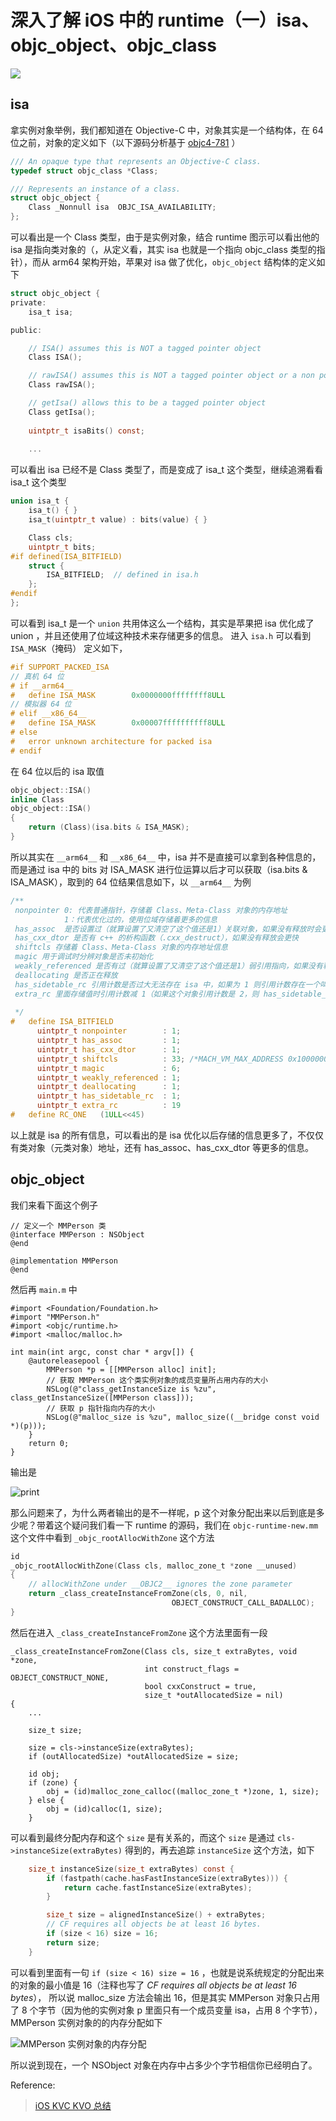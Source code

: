 # 深入了解 iOS 中的 runtime（一）isa、objc_object、objc_class 

![](https://github.com/loveway/Knowledge/blob/master/image/runtime_isa.png?raw=true)
## isa
拿实例对象举例，我们都知道在 Objective-C 中，对象其实是一个结构体，在 64 位之前，对象的定义如下（以下源码分析基于 [objc4-781](https://opensource.apple.com//source/objc4/) ）
```c
/// An opaque type that represents an Objective-C class.
typedef struct objc_class *Class;

/// Represents an instance of a class.
struct objc_object {
    Class _Nonnull isa  OBJC_ISA_AVAILABILITY;
};
```
可以看出是一个 Class 类型，由于是实例对象，结合 runtime 图示可以看出他的 isa 是指向类对象的（，从定义看，其实 isa 也就是一个指向 objc_class 类型的指针），而从 arm64 架构开始，苹果对 isa 做了优化，`objc_object` 结构体的定义如下
```c
struct objc_object {
private:
    isa_t isa;

public:

    // ISA() assumes this is NOT a tagged pointer object
    Class ISA();

    // rawISA() assumes this is NOT a tagged pointer object or a non pointer ISA
    Class rawISA();

    // getIsa() allows this to be a tagged pointer object
    Class getIsa();
    
    uintptr_t isaBits() const;
    
    ...
```
可以看出 isa 已经不是 Class 类型了，而是变成了 isa_t 这个类型，继续追溯看看 isa_t 这个类型
```c
union isa_t {
    isa_t() { }
    isa_t(uintptr_t value) : bits(value) { }

    Class cls;
    uintptr_t bits;
#if defined(ISA_BITFIELD)
    struct {
        ISA_BITFIELD;  // defined in isa.h
    };
#endif
};
```
可以看到 isa_t 是一个 `union` 共用体这么一个结构，其实是苹果把 isa 优化成了 union ，并且还使用了位域这种技术来存储更多的信息。
进入 `isa.h` 可以看到 `ISA_MASK`（掩码） 定义如下，
```c
#if SUPPORT_PACKED_ISA
// 真机 64 位
# if __arm64__
#   define ISA_MASK        0x0000000ffffffff8ULL
// 模拟器 64 位
# elif __x86_64__
#   define ISA_MASK        0x00007ffffffffff8ULL
# else
#   error unknown architecture for packed isa
# endif
```
在 64 位以后的 isa 取值
```c
objc_object::ISA() 
inline Class
objc_object::ISA()
{
    return (Class)(isa.bits & ISA_MASK);
}
```
所以其实在 `__arm64__` 和 `__x86_64__` 中，isa 并不是直接可以拿到各种信息的，而是通过 isa 中的 bits 对 ISA_MASK 进行位运算以后才可以获取（isa.bits & ISA_MASK），取到的 64 位结果信息如下，以 `__arm64__` 为例
```c
/**
 nonpointer 0: 代表普通指针，存储着 Class、Meta-Class 对象的内存地址
            1：代表优化过的，使用位域存储着更多的信息
 has_assoc  是否设置过（就算设置了又清空了这个值还是1）关联对象，如果没有释放时会更快
 has_cxx_dtor 是否有 c++ 的析构函数（.cxx_destruct），如果没有释放会更快
 shiftcls 存储着 Class、Meta-Class 对象的内存地址信息
 magic 用于调试时分辨对象是否未初始化
 weakly_referenced 是否有过（就算设置了又清空了这个值还是1）弱引用指向，如果没有释放时会更快
 deallocating 是否正在释放
 has_sidetable_rc 引用计数是否过大无法存在 isa 中，如果为 1 则引用计数存在一个叫 sideTable 的类属性中
 extra_rc 里面存储值时引用计数减 1（如果这个对象引用计数是 2，则 has_sidetable_rc = 1）
  
 */
#   define ISA_BITFIELD                                                      \
      uintptr_t nonpointer        : 1;                                       \
      uintptr_t has_assoc         : 1;                                       \
      uintptr_t has_cxx_dtor      : 1;                                       \
      uintptr_t shiftcls          : 33; /*MACH_VM_MAX_ADDRESS 0x1000000000*/ \
      uintptr_t magic             : 6;                                       \
      uintptr_t weakly_referenced : 1;                                       \
      uintptr_t deallocating      : 1;                                       \
      uintptr_t has_sidetable_rc  : 1;                                       \
      uintptr_t extra_rc          : 19
#   define RC_ONE   (1ULL<<45)
```
以上就是 isa 的所有信息，可以看出的是 isa 优化以后存储的信息更多了，不仅仅有类对象（元类对象）地址，还有 has_assoc、has_cxx_dtor 等更多的信息。

## objc_object
我们来看下面这个例子
```objc
// 定义一个 MMPerson 类
@interface MMPerson : NSObject
@end

@implementation MMPerson
@end
```
然后再 `main.m` 中
```objc
#import <Foundation/Foundation.h>
#import "MMPerson.h"
#import <objc/runtime.h>
#import <malloc/malloc.h>

int main(int argc, const char * argv[]) {
    @autoreleasepool {
        MMPerson *p = [[MMPerson alloc] init];
        // 获取 MMPerson 这个类实例对象的成员变量所占用内存的大小
        NSLog(@"class_getInstanceSize is %zu", class_getInstanceSize([MMPerson class]));
        // 获取 p 指针指向内存的大小
        NSLog(@"malloc_size is %zu", malloc_size((__bridge const void *)(p)));
    }
    return 0;
}
```
输出是

![print](https://github.com/loveway/Knowledge/blob/master/image/runtime_1_print.png?raw=true)

那么问题来了，为什么两者输出的是不一样呢，p 这个对象分配出来以后到底是多少呢？带着这个疑问我们看一下 runtime 的源码，我们在 `objc-runtime-new.mm` 这个文件中看到 `_objc_rootAllocWithZone` 这个方法
```c
id
_objc_rootAllocWithZone(Class cls, malloc_zone_t *zone __unused)
{
    // allocWithZone under __OBJC2__ ignores the zone parameter
    return _class_createInstanceFromZone(cls, 0, nil,
                                    OBJECT_CONSTRUCT_CALL_BADALLOC);
}

```
然后在进入 `_class_createInstanceFromZone` 这个方法里面有一段
```objc
_class_createInstanceFromZone(Class cls, size_t extraBytes, void *zone,
                              int construct_flags = OBJECT_CONSTRUCT_NONE,
                              bool cxxConstruct = true,
                              size_t *outAllocatedSize = nil)
{
    ...
    
    size_t size;

    size = cls->instanceSize(extraBytes);
    if (outAllocatedSize) *outAllocatedSize = size;

    id obj;
    if (zone) {
        obj = (id)malloc_zone_calloc((malloc_zone_t *)zone, 1, size);
    } else {
        obj = (id)calloc(1, size);
    }
```
可以看到最终分配内存和这个 `size` 是有关系的，而这个 `size` 是通过 `cls->instanceSize(extraBytes)` 得到的，再去追踪 `instanceSize` 这个方法，如下
```c
    size_t instanceSize(size_t extraBytes) const {
        if (fastpath(cache.hasFastInstanceSize(extraBytes))) {
            return cache.fastInstanceSize(extraBytes);
        }

        size_t size = alignedInstanceSize() + extraBytes;
        // CF requires all objects be at least 16 bytes.
        if (size < 16) size = 16;
        return size;
    }
```
可以看到里面有一句 `if (size < 16) size = 16` ，也就是说系统规定的分配出来的对象的最小值是 16（注释也写了 *CF requires all objects be at least 16 bytes*），
所以说 malloc_size 方法会输出 16，但是其实 MMPerson 对象只占用了 8 个字节（因为他的实例对象 p 里面只有一个成员变量 isa，占用 8 个字节），MMPerson 实例对象的的内存分配如下

![MMPerson 实例对象的内存分配](https://github.com/loveway/Knowledge/blob/master/image/runtime_malloc.png?raw=true)

所以说到现在，一个 NSObject 对象在内存中占多少个字节相信你已经明白了。

Reference:
> [iOS KVC KVO 总结](http://coderlin.coding.me/2019/06/21/iOS-KVC-KVO/)
> 
